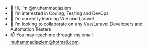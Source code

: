 - 👋 Hi, I’m @muhammadjaziem
- 👀 I’m interested in Coding, Testing and DevOps
- 🌱 I’m currently learning Vue and Laravel
- 💞️ I’m looking to collaborate on any Vue/Laravel Developers and Automation Testers
- 📫 You may reach me through my email muhammadjaziem@hotmail.com.

<!---
muhammadjaziem/muhammadjaziem is a ✨ special ✨ repository because its `README.md` (this file) appears on your GitHub profile.
You can click the Preview link to take a look at your changes.
--->
